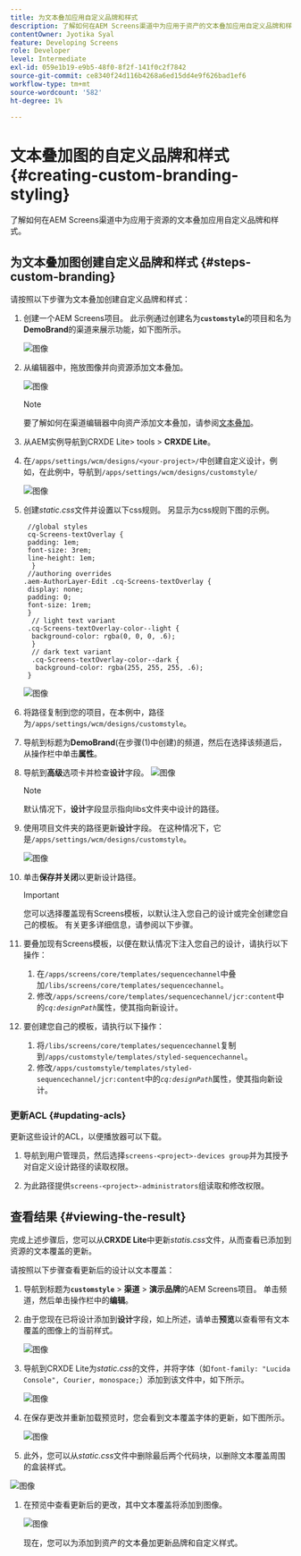 ```yaml
---
title: 为文本叠加应用自定义品牌和样式
description: 了解如何在AEM Screens渠道中为应用于资产的文本叠加应用自定义品牌和样式。
contentOwner: Jyotika Syal
feature: Developing Screens
role: Developer
level: Intermediate
exl-id: 059e1b19-e9b5-48f0-8f2f-141f0c2f7842
source-git-commit: ce8340f24d116b4268a6ed15dd4e9f626bad1ef6
workflow-type: tm+mt
source-wordcount: '582'
ht-degree: 1%

---
```


# 文本叠加图的自定义品牌和样式 {#creating-custom-branding-styling}

了解如何在AEM Screens渠道中为应用于资源的文本叠加应用自定义品牌和样式。

## 为文本叠加图创建自定义品牌和样式 {#steps-custom-branding}

请按照以下步骤为文本叠加创建自定义品牌和样式：

1. 创建一个AEM Screens项目。 此示例通过创建名为&#x200B;**`customstyle`**&#x200B;的项目和名为&#x200B;**DemoBrand**&#x200B;的渠道来展示功能，如下图所示。

   ![图像](/help/user-guide/assets/custom-brand/custom-brand1.png)

1. 从编辑器中，拖放图像并向资源添加文本叠加。

   ![图像](/help/user-guide/assets/custom-brand/custom-brand2.png)

   >[!NOTE]
   >要了解如何在渠道编辑器中向资产添加文本叠加，请参阅[文本叠加](/help/user-guide/text-overlay.md)。

1. 从AEM实例导航到CRXDE Lite> tools > **CRXDE Lite**。

1. 在`/apps/settings/wcm/designs/<your-project>/`中创建自定义设计，例如，在此例中，导航到`/apps/settings/wcm/designs/customstyle/`

   ![图像](/help/user-guide/assets/custom-brand/custom-brand3.png)

1. 创建&#x200B;*static.css*&#x200B;文件并设置以下css规则。 另显示为css规则下图的示例。

   ```shell
    //global styles
    cq-Screens-textOverlay {
    padding: 1em;
    font-size: 3rem;
    line-height: 1em;
     }
    //authoring overrides
   .aem-AuthorLayer-Edit .cq-Screens-textOverlay {
    display: none;
    padding: 0;
    font-size: 1rem;
    }
     // light text variant
    .cq-Screens-textOverlay-color--light {
     background-color: rgba(0, 0, 0, .6);
     }
     // dark text variant
     .cq-Screens-textOverlay-color--dark {
      background-color: rgba(255, 255, 255, .6);
    }
   ```

   ![图像](/help/user-guide/assets/custom-brand/custom-brand4.png)

1. 将路径复制到您的项目，在本例中，路径为`/apps/settings/wcm/designs/customstyle`。

1. 导航到标题为&#x200B;**DemoBrand**(在步骤(1)中创建)的频道，然后在选择该频道后，从操作栏中单击&#x200B;**属性**。

1. 导航到&#x200B;**高级**&#x200B;选项卡并检查&#x200B;**设计**&#x200B;字段。
   ![图像](/help/user-guide/assets/custom-brand/custom-brand5.png)

   >[!NOTE]
   >默认情况下，**设计**&#x200B;字段显示指向libs文件夹中设计的路径。

1. 使用项目文件夹的路径更新&#x200B;**设计**&#x200B;字段。 在这种情况下，它是`/apps/settings/wcm/designs/customstyle`。

   ![图像](/help/user-guide/assets/custom-brand/custom-brand6.png)

1. 单击&#x200B;**保存并关闭**&#x200B;以更新设计路径。

   >[!IMPORTANT]
   >您可以选择覆盖现有Screens模板，以默认注入您自己的设计或完全创建您自己的模板。 有关更多详细信息，请参阅以下步骤。

1. 要叠加现有Screens模板，以便在默认情况下注入您自己的设计，请执行以下操作：

   1. 在`/apps/screens/core/templates/sequencechannel`中叠加`/libs/screens/core/templates/sequencechannel`。
   1. 修改`/apps/screens/core/templates/sequencechannel/jcr:content`中的&#x200B;*`cq:designPath`*&#x200B;属性，使其指向新设计。

1. 要创建您自己的模板，请执行以下操作：
   1. 将`/libs/screens/core/templates/sequencechannel`复制到`/apps/customstyle/templates/styled-sequencechannel`。
   1. 修改`/apps/customstyle/templates/styled-sequencechannel/jcr:content`中的&#x200B;*`cq:designPath`*&#x200B;属性，使其指向新设计。


### 更新ACL {#updating-acls}

更新这些设计的ACL，以便播放器可以下载。

1. 导航到用户管理员，然后选择`screens-<project>-devices group`并为其授予对自定义设计路径的读取权限。

1. 为此路径提供`screens-<project>-administrators`组读取和修改权限。

## 查看结果 {#viewing-the-result}

完成上述步骤后，您可以从&#x200B;**CRXDE Lite**&#x200B;中更新&#x200B;*statis.css*&#x200B;文件，从而查看已添加到资源的文本覆盖的更新。

请按照以下步骤查看更新后的设计以文本覆盖：

1. 导航到标题为&#x200B;**`customstyle`** > **渠道** > **演示品牌**&#x200B;的AEM Screens项目。 单击频道，然后单击操作栏中的&#x200B;**编辑**。

1. 由于您现在已将设计添加到&#x200B;**设计**&#x200B;字段，如上所述，请单击&#x200B;**预览**&#x200B;以查看带有文本覆盖的图像上的当前样式。

   ![图像](/help/user-guide/assets/custom-brand/custom-brand7.png)

1. 导航到CRXDE Lite为&#x200B;*static.css*&#x200B;的文件，并将字体（如`font-family: "Lucida Console", Courier, monospace;`）添加到该文件中，如下所示。

   ![图像](/help/user-guide/assets/custom-brand/custom-brand8.png)

1. 在保存更改并重新加载预览时，您会看到文本覆盖字体的更新，如下图所示。

   ![图像](/help/user-guide/assets/custom-brand/custom-brand9.png)

1. 此外，您可以从&#x200B;*static.css*&#x200B;文件中删除最后两个代码块，以删除文本覆盖周围的盒装样式。

![图像](/help/user-guide/assets/custom-brand/custom-brand10.png)

1. 在预览中查看更新后的更改，其中文本覆盖将添加到图像。

   ![图像](/help/user-guide/assets/custom-brand/custom-brand11.png)

   现在，您可以为添加到资产的文本叠加更新品牌和自定义样式。
